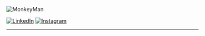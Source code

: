 ![MonkeyMan](https://i.giphy.com/media/v1.Y2lkPTc5MGI3NjExbmI4ajY3bHhuZ2l4MHh2c3NxczVieG91Z2lldG9qa3h4a2V0eG1ubiZlcD12MV9pbnRlcm5hbF9naWZfYnlfaWQmY3Q9Zw/QXwtfadqo7wbfmT46H/giphy.gif)

[![LinkedIn](https://img.shields.io/badge/LinkedIn-0077B5?style=for-the-badge&logo=linkedin&logoColor=white)](https://linkedin.com/in/clark-thurston)
[![Instagram](https://img.shields.io/badge/Instagram-E4405F?style=for-the-badge&logo=instagram&logoColor=white)](https://www.instagram.com/hemlock.hollow/)

---

<!--
**boohag/boohag** is a ✨ _special_ ✨ repository because its `README.md` (this file) appears on your GitHub profile.

Here are some ideas to get you started:

- 🔭 I’m currently working on ...
- 🌱 I’m currently learning ...
- 👯 I’m looking to collaborate on ...
- 🤔 I’m looking for help with ...
- 💬 Ask me about ...
- 📫 How to reach me: ...
- 😄 Pronouns: ...
- ⚡ Fun fact: ...
-->

